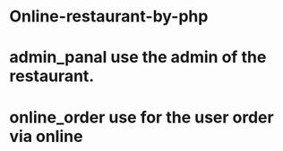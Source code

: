 # Online-restaurant-by-php 
# admin_panal use the admin of the restaurant.
# online_order use for the user order via online

